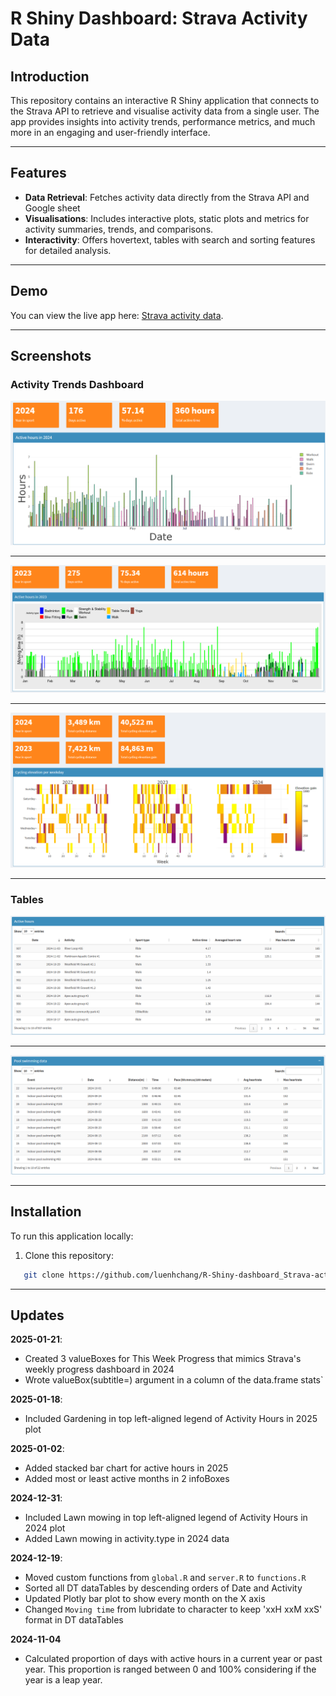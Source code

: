 # R Shiny Dashboard: Strava Activity Data

## Introduction
This repository contains an interactive R Shiny application that connects to the Strava API to retrieve and visualise activity data from a single user. The app provides insights into activity trends, performance metrics, and much more in an engaging and user-friendly interface.

---

## Features
- **Data Retrieval**: Fetches activity data directly from the Strava API and Google sheet
- **Visualisations**: Includes interactive plots, static plots and metrics for activity summaries, trends, and comparisons.
- **Interactivity**: Offers hovertext, tables with search and sorting features for detailed analysis.

---

## Demo
You can view the live app here: [Strava activity data](https://luenhchang.shinyapps.io/Strava-activity-data/).

---

## Screenshots

### Activity Trends Dashboard
![Active hours 2024](app-printscreens/moving-time-2024.png)

---

![Active hours 2023](app-printscreens/moving-time-2023.png)

---

![Ride data](app-printscreens/Ride-2023-2024.png)

---

### Tables
![Active hours](app-printscreens/table_active-hours.png)

---

![Pool swimming data](app-printscreens/table_pool-swimming-data.png)

---

## Installation
To run this application locally:
1. Clone this repository:
```bash
   git clone https://github.com/luenhchang/R-Shiny-dashboard_Strava-activity-data.git
```

---

## Updates
**2025-01-21**:
* Created 3 valueBoxes for This Week Progress that mimics Strava's weekly progress dashboard in 2024
* Wrote valueBox(subtitle=) argument in a column of the data.frame stats`

**2025-01-18**:
* Included Gardening in top left-aligned legend of Activity Hours in 2025 plot

**2025-01-02**:
* Added stacked bar chart for active hours in 2025
* Added most or least active months in 2 infoBoxes

**2024-12-31**:
* Included Lawn mowing in top left-aligned legend of Activity Hours in 2024 plot
* Added Lawn mowing in activity.type in 2024 data

**2024-12-19**:
* Moved custom functions from `global.R` and `server.R` to `functions.R`
* Sorted all DT dataTables by descending orders of Date and Activity
* Updated Plotly bar plot to show every month on the X axis
* Changed `Moving time` from lubridate to character to keep 'xxH xxM xxS' format in DT dataTables

**2024-11-04**
* Calculated proportion of days with active hours in a current year or past year. This proportion is ranged between 0 and 100% considering if the year is a leap year.